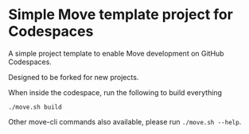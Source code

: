 # Simple Move template project for Codespaces

A simple project template to enable Move development on GitHub Codespaces.

Designed to be forked for new projects.

When inside the codespace, run the following to build everything
```
./move.sh build
```

Other move-cli commands also available, please run `./move.sh --help`.
